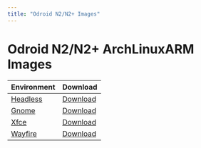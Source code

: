 ```yaml
---
title: "Odroid N2/N2+ Images"
---
```


# Odroid N2/N2+ ArchLinuxARM Images

<table
	id="table-mirrors"
	class="table table-sm table-hover table-responsive-xl"
	data-toggle="table"
>
	<thead>
		<tr>
			<th data-field="name" data-sortable="true">Environment</th>
			<th>Download</th>
		</tr>
	</thead>
	<tbody>
		<tr>
			<td><a href="/images/odroidn2/headless">Headless</a></td>
			<td>
				<a
					target="_blank"
					href="https://mega.nz/file/2Q9lTIbR#Kinzc-vlmI4c7IgUqn4-96E62GYvSH4hHqinzKJxOhw"
				>
					Download
				</a>
			</td>
		</tr>
		<tr>
			<td><a href="/images/odroidn2/gnome">Gnome</a></td>
			<td>
				<a
					target="_blank"
					href="https://mega.nz/file/iIty1LhY#0DzhzmMhCqOujy1aUceywo8SWan9ox4_Wm23hDztYXM"
				>
					Download
				</a>
			</td>
		</tr>
		<tr>
			<td><a href="/images/odroidn2/xfce">Xfce</a></td>
			<td>
				<a
					target="_blank"
					href="https://mega.nz/file/zEkw2Jgb#R14x4WXDvMtn3QaVNHlYIe9bq25kZoH-ddxYGTS5jdM"
				>
					Download
				</a>
			</td>
		</tr>
		<tr>
			<td><a href="/images/odroidn2/wayfire">Wayfire</a></td>
			<td>
				<a
					target="_blank"
					href="https://mega.nz/file/HMkEQZRR#ZFGNop8u9x_SIfCF4_wkC91UWfmt2hGPU7MpqA9APZc"
				>
					Download
				</a>
			</td>
		</tr>
	</tbody>
</table>
